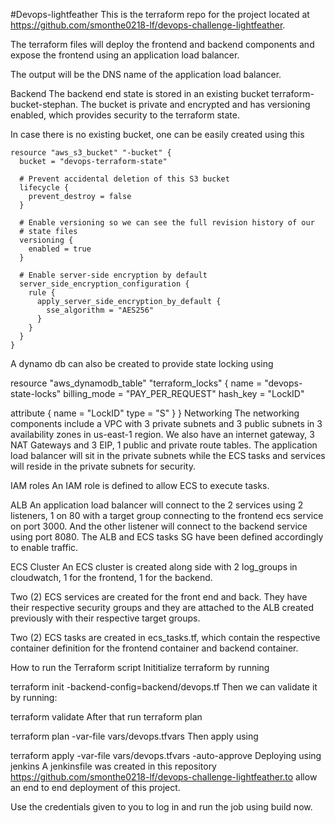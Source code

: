 #Devops-lightfeather
This is the terraform repo for the project located at https://github.com/smonthe0218-lf/devops-challenge-lightfeather.

The terraform files will deploy the frontend and backend components and expose the frontend using an application load balancer.

The output will be the DNS name of the application load balancer.

Backend
The backend end state is stored in an existing bucket terraform-bucket-stephan. The bucket is private and encrypted and has versioning enabled, which provides security to the terraform state.
					
In case there is no existing bucket, one can be easily created using this

```
resource "aws_s3_bucket" "-bucket" {
  bucket = "devops-terraform-state"

  # Prevent accidental deletion of this S3 bucket
  lifecycle {
    prevent_destroy = false
  }

  # Enable versioning so we can see the full revision history of our
  # state files
  versioning {
    enabled = true
  }

  # Enable server-side encryption by default
  server_side_encryption_configuration {
    rule {
      apply_server_side_encryption_by_default {
        sse_algorithm = "AES256"
      }
    }
  }
}
```
A dynamo db can also be created to provide state locking using

resource "aws_dynamodb_table" "terraform_locks" {
  name         = "devops-state-locks"
  billing_mode = "PAY_PER_REQUEST"
  hash_key     = "LockID"

  attribute {
    name = "LockID"
    type = "S"
  }
}
Networking
The networking components include a VPC with 3 private subnets and 3 public subnets in 3 availability zones in us-east-1 region. We also have an internet gateway, 3 NAT Gateways and 3 EIP, 1 public and private route tables. The application load balancer will sit in the private subnets while the ECS tasks and services will reside in the private subnets for security.

IAM roles
An IAM role is defined to allow ECS to execute tasks.

ALB
An application load balancer will connect to the 2 services using 2 listeners, 1 on 80 with a target group connecting to the frontend ecs service on port 3000. And the other listener will connect to the backend service using port 8080. The ALB and ECS tasks SG have been defined accordingly to enable traffic.

ECS Cluster
An ECS cluster is created along side with 2 log_groups in cloudwatch, 1 for the frontend, 1 for the backend.

Two (2) ECS services are created for the front end and back. They have their respective security groups and they are attached to the ALB created previously with their respective target groups.

Two (2) ECS tasks are created in ecs_tasks.tf, which contain the respective container definition for the frontend container and backend container.

How to run the Terraform script
Inititialize terraform by running

terraform init -backend-config=backend/devops.tf
Then we can validate it by running:

terraform validate
After that run terraform plan

terraform plan -var-file vars/devops.tfvars
Then apply using

   terraform apply -var-file vars/devops.tfvars -auto-approve
Deploying using jenkins
A jenkinsfile was created in this repository https://github.com/smonthe0218-lf/devops-challenge-lightfeather.to allow an end to end deployment of this project.

Use the credentials given to you to log in and run the job using build now.
